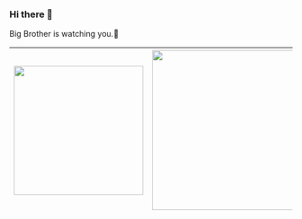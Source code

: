### Hi there 👋

Big Brother is watching you.🗿

| <a href="https://github.com/anuraghazra/github-readme-stats"><img align="center" height="230" src="https://github-readme-stats.vercel.app/api?username=realgeoffrey&show_icons=true&include_all_commits=true&hide_border=true&hide_rank=true"/></a> | <a href="https://github.com/anuraghazra/github-readme-stats"><img align="center" height="285" src="https://github-readme-stats.vercel.app/api/top-langs/?username=realgeoffrey&hide_border=true&hide=html&hide=handlebars" /></a> |
| ------ | ------ |
